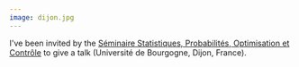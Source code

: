 ```yaml
---
image: dijon.jpg
---
```


<p>I've been invited by the <a href="http://math.u-bourgogne.fr/spip.php?article13">Séminaire Statistiques, Probabilités, Optimisation et Contrôle</a> to give a talk (Université de Bourgogne, Dijon, France).</p>
